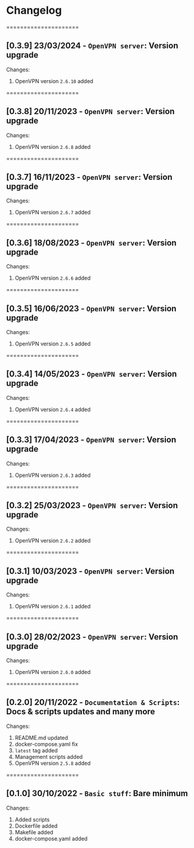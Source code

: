 
# Changelog

=====================
## [0.3.9] 23/03/2024 - `OpenVPN server`: Version upgrade

Changes:
1. OpenVPN version `2.6.10` added

=====================
## [0.3.8] 20/11/2023 - `OpenVPN server`: Version upgrade

Changes:
1. OpenVPN version `2.6.8` added

=====================
## [0.3.7] 16/11/2023 - `OpenVPN server`: Version upgrade

Changes:
1. OpenVPN version `2.6.7` added

=====================
## [0.3.6] 18/08/2023 - `OpenVPN server`: Version upgrade

Changes:
1. OpenVPN version `2.6.6` added

=====================
## [0.3.5] 16/06/2023 - `OpenVPN server`: Version upgrade

Changes:
1. OpenVPN version `2.6.5` added

=====================
## [0.3.4] 14/05/2023 - `OpenVPN server`: Version upgrade

Changes:
1. OpenVPN version `2.6.4` added

=====================
## [0.3.3] 17/04/2023 - `OpenVPN server`: Version upgrade

Changes:
1. OpenVPN version `2.6.3` added

=====================
## [0.3.2] 25/03/2023 - `OpenVPN server`: Version upgrade

Changes:
1. OpenVPN version `2.6.2` added

=====================
## [0.3.1] 10/03/2023 - `OpenVPN server`: Version upgrade

Changes:
1. OpenVPN version `2.6.1` added

=====================
## [0.3.0] 28/02/2023 - `OpenVPN server`: Version upgrade

Changes:
1. OpenVPN version `2.6.0` added

=====================
## [0.2.0] 20/11/2022 - `Documentation & Scripts`: Docs & scripts updates and many more

Changes:
1. README.md updated
2. docker-compose.yaml fix
3. `latest` tag added
4. Management scripts added
5. OpenVPN version `2.5.8` added

=====================
## [0.1.0] 30/10/2022 - `Basic stuff`: Bare minimum

Changes:
1. Added scripts
2. Dockerfile added
3. Makefile added
4. docker-compose.yaml added